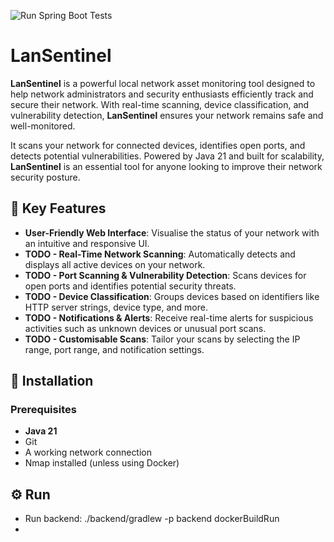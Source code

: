 ![Run Spring Boot Tests](https://github.com/dannyi9/LanSentinel/actions/workflows/run-tests.yml/badge.svg)

# LanSentinel

**LanSentinel** is a powerful local network asset monitoring tool designed to help network administrators and security enthusiasts efficiently track and secure their network. With real-time scanning, device classification, and vulnerability detection, **LanSentinel** ensures your network remains safe and well-monitored.

It scans your network for connected devices, identifies open ports, and detects potential vulnerabilities. Powered by Java 21 and built for scalability, **LanSentinel** is an essential tool for anyone looking to improve their network security posture.

## 🚀 Key Features

- **User-Friendly Web Interface**: Visualise the status of your network with an intuitive and responsive UI.
- **TODO - Real-Time Network Scanning**: Automatically detects and displays all active devices on your network.
- **TODO - Port Scanning & Vulnerability Detection**: Scans devices for open ports and identifies potential security threats.
- **TODO - Device Classification**: Groups devices based on identifiers like HTTP server strings, device type, and more.
- **TODO - Notifications & Alerts**: Receive real-time alerts for suspicious activities such as unknown devices or unusual port scans.
- **TODO - Customisable Scans**: Tailor your scans by selecting the IP range, port range, and notification settings.

## 🔧 Installation

### Prerequisites

- **Java 21**
- Git
- A working network connection
- Nmap installed (unless using Docker)

## ⚙️ Run
- Run backend: ./backend/gradlew -p backend dockerBuildRun
- 